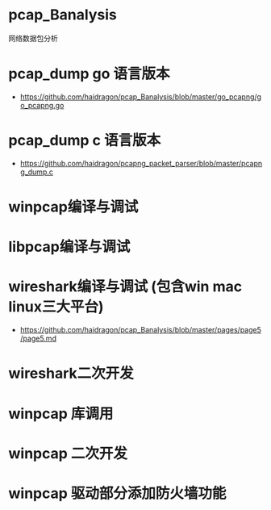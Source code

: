 # pcap_Banalysis
网络数据包分析
# pcap_dump go 语言版本
* https://github.com/haidragon/pcap_Banalysis/blob/master/go_pcapng/go_pcapng.go
# pcap_dump c 语言版本
* https://github.com/haidragon/pcapng_packet_parser/blob/master/pcapng_dump.c
# winpcap编译与调试
# libpcap编译与调试
# wireshark编译与调试 (包含win mac linux三大平台)
* https://github.com/haidragon/pcap_Banalysis/blob/master/pages/page5/page5.md
# wireshark二次开发
# winpcap 库调用
# winpcap 二次开发
# winpcap 驱动部分添加防火墙功能 

